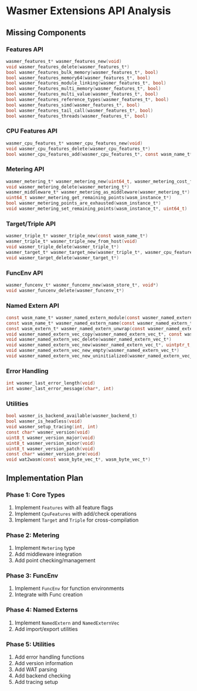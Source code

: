 # Wasmer Extensions API Analysis

## Missing Components

### Features API
```c
wasmer_features_t* wasmer_features_new(void)
void wasmer_features_delete(wasmer_features_t*)
bool wasmer_features_bulk_memory(wasmer_features_t*, bool)
bool wasmer_features_memory64(wasmer_features_t*, bool)
bool wasmer_features_module_linking(wasmer_features_t*, bool)
bool wasmer_features_multi_memory(wasmer_features_t*, bool)
bool wasmer_features_multi_value(wasmer_features_t*, bool)
bool wasmer_features_reference_types(wasmer_features_t*, bool)
bool wasmer_features_simd(wasmer_features_t*, bool)
bool wasmer_features_tail_call(wasmer_features_t*, bool)
bool wasmer_features_threads(wasmer_features_t*, bool)
```

### CPU Features API
```c
wasmer_cpu_features_t* wasmer_cpu_features_new(void)
void wasmer_cpu_features_delete(wasmer_cpu_features_t*)
bool wasmer_cpu_features_add(wasmer_cpu_features_t*, const wasm_name_t*)
```

### Metering API
```c
wasmer_metering_t* wasmer_metering_new(uint64_t, wasmer_metering_cost_function_t)
void wasmer_metering_delete(wasmer_metering_t*)
wasmer_middleware_t* wasmer_metering_as_middleware(wasmer_metering_t*)
uint64_t wasmer_metering_get_remaining_points(wasm_instance_t*)
bool wasmer_metering_points_are_exhausted(wasm_instance_t*)
void wasmer_metering_set_remaining_points(wasm_instance_t*, uint64_t)
```

### Target/Triple API
```c
wasmer_triple_t* wasmer_triple_new(const wasm_name_t*)
wasmer_triple_t* wasmer_triple_new_from_host(void)
void wasmer_triple_delete(wasmer_triple_t*)
wasmer_target_t* wasmer_target_new(wasmer_triple_t*, wasmer_cpu_features_t*)
void wasmer_target_delete(wasmer_target_t*)
```

### FuncEnv API
```c
wasmer_funcenv_t* wasmer_funcenv_new(wasm_store_t*, void*)
void wasmer_funcenv_delete(wasmer_funcenv_t*)
```

### Named Extern API
```c
const wasm_name_t* wasmer_named_extern_module(const wasmer_named_extern_t*)
const wasm_name_t* wasmer_named_extern_name(const wasmer_named_extern_t*)
const wasm_extern_t* wasmer_named_extern_unwrap(const wasmer_named_extern_t*)
void wasmer_named_extern_vec_copy(wasmer_named_extern_vec_t*, const wasmer_named_extern_vec_t*)
void wasmer_named_extern_vec_delete(wasmer_named_extern_vec_t*)
void wasmer_named_extern_vec_new(wasmer_named_extern_vec_t*, uintptr_t, wasmer_named_extern_t**)
void wasmer_named_extern_vec_new_empty(wasmer_named_extern_vec_t*)
void wasmer_named_extern_vec_new_uninitialized(wasmer_named_extern_vec_t*, uintptr_t)
```

### Error Handling
```c
int wasmer_last_error_length(void)
int wasmer_last_error_message(char*, int)
```

### Utilities
```c
bool wasmer_is_backend_available(wasmer_backend_t)
bool wasmer_is_headless(void)
void wasmer_setup_tracing(int, int)
const char* wasmer_version(void)
uint8_t wasmer_version_major(void)
uint8_t wasmer_version_minor(void)
uint8_t wasmer_version_patch(void)
const char* wasmer_version_pre(void)
void wat2wasm(const wasm_byte_vec_t*, wasm_byte_vec_t*)
```

## Implementation Plan

### Phase 1: Core Types
1. Implement `Features` with all feature flags
2. Implement `CpuFeatures` with add/check operations
3. Implement `Target` and `Triple` for cross-compilation

### Phase 2: Metering
1. Implement `Metering` type
2. Add middleware integration
3. Add point checking/management

### Phase 3: FuncEnv
1. Implement `FuncEnv` for function environments
2. Integrate with Func creation

### Phase 4: Named Externs
1. Implement `NamedExtern` and `NamedExternVec`
2. Add import/export utilities

### Phase 5: Utilities
1. Add error handling functions
2. Add version information
3. Add WAT parsing
4. Add backend checking
5. Add tracing setup